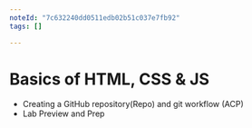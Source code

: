 ```yaml
---
noteId: "7c632240dd0511edb02b51c037e7fb92"
tags: []

---
```


# Basics  of HTML, CSS & JS

- Creating a GitHub repository(Repo) and git workflow (ACP)
- Lab Preview and Prep
